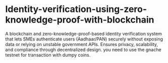 # Identity-verification-using-zero-knowledge-proof-with-blockchain
A blockchain and zero-knowledge-proof-based identity verification system that lets SMEs authenticate users (Aadhaar/PAN) securely without exposing data or relying on unstable government APIs. Ensures privacy, scalability, and compliance through decentralized design.
 you need to use the  gnache testnet for transaction with dumpy coins. 
